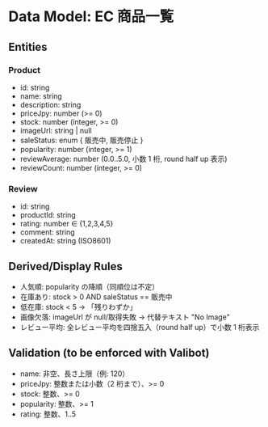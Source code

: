 # Data Model: EC 商品一覧

## Entities

### Product

- id: string
- name: string
- description: string
- priceJpy: number (>= 0)
- stock: number (integer, >= 0)
- imageUrl: string | null
- saleStatus: enum { 販売中, 販売停止 }
- popularity: number (integer, >= 1)
- reviewAverage: number (0.0..5.0, 小数 1 桁, round half up 表示)
- reviewCount: number (integer, >= 0)

### Review

- id: string
- productId: string
- rating: number ∈ {1,2,3,4,5}
- comment: string
- createdAt: string (ISO8601)

## Derived/Display Rules

- 人気順: popularity の降順（同順位は不定）
- 在庫あり: stock > 0 AND saleStatus == 販売中
- 低在庫: stock < 5 → 「残りわずか」
- 画像欠落: imageUrl が null/取得失敗 → 代替テキスト "No Image"
- レビュー平均: 全レビュー平均を四捨五入（round half up）で小数 1 桁表示

## Validation (to be enforced with Valibot)

- name: 非空、長さ上限（例: 120）
- priceJpy: 整数または小数（2 桁まで）、>= 0
- stock: 整数、>= 0
- popularity: 整数、>= 1
- rating: 整数、1..5
